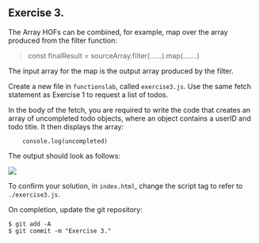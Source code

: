 ## Exercise 3.

The Array HOFs can be combined, for example, map over the array produced from the filter function:

> const finalResult = sourceArray.filter(......).map(.......)

The input array for the map is the output array produced by the filter.

Create a new file in `functionslab`, called `exercise3.js`. Use the same fetch statement as Exercise 1 to request a list of todos.

In the body of the fetch, you are required to write the code that creates an array of uncompleted todo objects, where an object contains a userID and todo title. It then displays the array:
~~~
    console.log(uncompleted)
~~~
The output should look as follows:

![][incompleted]

To confirm your solution, in `index.html`, change the script tag to refer to `./exercise3.js`.

On completion, update the git repository:
~~~ 
$ git add -A
$ git commit -m "Exercise 3."
~~~
[incompleted]: ./img/incompleted.png
